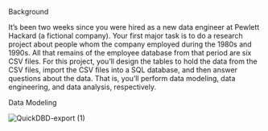 Background

It’s been two weeks since you were hired as a new data engineer at Pewlett Hackard (a fictional company). Your first major task is to do a research project about people whom the company employed during the 1980s and 1990s. All that remains of the employee database from that period are six CSV files. For this project, you’ll design the tables to hold the data from the CSV files, import the CSV files into a SQL database, and then answer questions about the data. That is, you’ll perform data modeling, data engineering, and data analysis, respectively.


Data Modeling

![QuickDBD-export (1)](https://user-images.githubusercontent.com/121820268/229323060-a3b47381-20b3-411e-ab07-46327955be6f.png)

